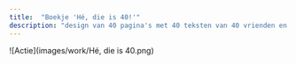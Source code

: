 ```yaml
---
title:  "Boekje 'Hé, die is 40!'"
description: "design van 40 pagina's met 40 teksten van 40 vrienden en familie want Hedi is 40 jaar"
---
```


![Actie](images/work/Hé, die is 40.png)